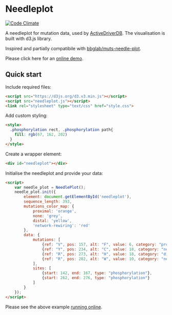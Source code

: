 # Needleplot

[![Code Climate](https://codeclimate.com/github/reimandlab/needleplot/badges/gpa.svg)](https://codeclimate.com/github/reimandlab/needleplot)

A needleplot for mutation data, used by [ActiveDriverDB](https://github.com/reimandlab/ActiveDriverDB).
The visualisation is built with d3.js library.

Inspired and partially compatibile with [bbglab/muts-needle-plot](https://github.com/bbglab/muts-needle-plot).

Please click here for an [online demo](https://jsfiddle.net/58hy6fet/1/).

## Quick start

Include required files:

```html
<script src="https://d3js.org/d3.v3.min.js"></script>
<script src="needleplot.js"></script>
<link rel="stylesheet" type="text/css" href="style.css">
```

Add custom styling:


```html
<style>
  .phosphorylation rect, .phosphorylation path{
    fill: rgb(67, 162, 202)
  }
</style>
```

Create a wrapper element:

```html
<div id="needleplot"></div>
```

Initialise the needleplot and provide your data:

```html
<script>
    var needle_plot = NeedlePlot();
    needle_plot.init({
        element: document.getElementById('needleplot'),
        sequence_length: 393,
        mutations_color_map: {
            proximal: 'orange',
            none: 'grey',
            distal: 'yellow',
            'network-rewiring': 'red'
        },
        data: {
            mutations: [
                {ref: "V", pos: 157, alt: "F", value: 6, category: "proximal"},
                {ref: "Y", pos: 234, alt: "C", value: 18, category: "none"},
                {ref: "R", pos: 273, alt: "H", value: 18, category: "distal"},
                {ref: "R", pos: 282, alt: "W", value: 10, category: "network-rewiring"}
            ],
            sites: [
                {start: 142, end: 167, type: "phosphorylation"},
                {start: 262, end: 276, type: "phosphorylation"}
            ]
        }
    });
</script>
```

Please see the above example [running online](https://jsfiddle.net/58hy6fet/1/).
